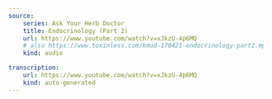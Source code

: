 ```yaml
---
source:
    series: Ask Your Herb Doctor
    title: Endocrinology (Part 2)
    url: https://www.youtube.com/watch?v=xJkzU-4p6MQ
    # also https://www.toxinless.com/kmud-170421-endocrinology-part2.mp3
    kind: audio

transcription:
    url: https://www.youtube.com/watch?v=xJkzU-4p6MQ
    kind: auto-generated
---
```

